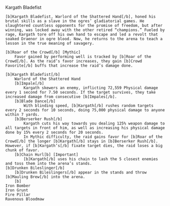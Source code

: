 Kargath Bladefist

	[b]Kargath Bladefist, Warlord of the Shattered Hand[/b], honed his brutal skills as a slave in the ogres’ gladiatorial games. He slaughtered countless opponents for the promise of freedom, but after winning, was locked away with the other retired “champions.” Fueled by rage, Kargath tore off his own hand to escape and led a revolt that soaked Draenor in ogre blood. Now, he returns to the arena to teach a lesson in the true meaning of savagery.

	[b]Roar of the Crowd[/b] [Mythic]
		Favor gained by performing well is tracked by [b]Roar of the Crowd[/b]. As the raid’s favor increases, they gain [b]Crowd Favorite[/b] buffs that increase the raid’s damage done.

	[b]Kargath Bladefist[/b]
		Warlord of the Shattered Hand
		[b]Impale[/b]
			Kargath skewers an enemy, inflicting 72,559 Physical damage every 1 second for 7.50 seconds. If the target survives, they take increased damage from consecutive [b]Impales[/b].
		[b]Blade Dance[/b]
			With blinding speed, [b]Kargath[/b] rushes random targets every 2 seconds for 10 seconds, doing 75,000 physical damage to anyone within 7 yards.
		[b]Berserker Rush[/b]
			Kargath cuts his way towards you dealing 125% weapon damage to all targets in front of him, as well as increasing his physical damage done by 15% every 2 seconds for 20 seconds.
			In Mythic difficulty, the raid gains favor for [b]Roar of the Crowd[/b] the longer [b]Kargath[/b] stays in [b]Berserker Rush[/b]. However, if [b]Kargath’s[/b] fixate target dies, the raid loses a big chunk of favor.
		[b]Chain Hurl[b] [Important]
			[b]Kargath[/b] uses his chain to lash the 5 closest enemies and toss them into the arena’s stands.
	[b]Drunken Bileslinger[/b]
		[b]Drunken Bileslingers[/b] appear in the stands and throw [b]Mauling Brew[/b] into the arena.
		[b]
	Iron Bomber
	Iron Grunt
	Fire Pillar
	Ravenous Bloodmaw
